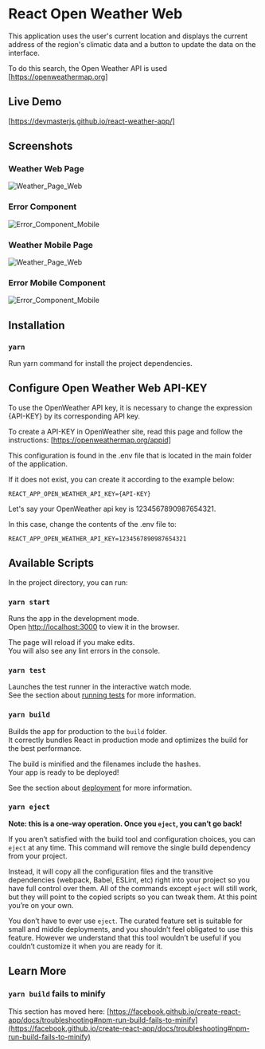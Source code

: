 # React Open Weather Web

This application uses the user's current location and displays the current address of the region's climatic data and a button to update the data on the interface.

To do this search, the Open Weather API is used [https://openweathermap.org]

## Live Demo

[https://devmasterjs.github.io/react-weather-app/]

## Screenshots

### Weather Web Page

![Weather_Page_Web](public/images/weather-page-web.png?raw=true)

### Error Component

![Error_Component_Mobile](public/images/error-component-web.png?raw=true)

### Weather Mobile Page

![Weather_Page_Web](public/images/weather-page-mobile.png?raw=true)

### Error Mobile Component

![Error_Component_Mobile](public/images/error-component-mobile.png?raw=true)

## Installation

### `yarn`

Run yarn command for install the project dependencies.

## Configure Open Weather Web API-KEY

To use the OpenWeather API key, it is necessary to change the expression {API-KEY} by its corresponding API key.

To create a API-KEY in OpenWeather site, read this page and follow the instructions: [https://openweathermap.org/appid]

This configuration is found in the .env file that is located in the main folder of the application.

If it does not exist, you can create it according to the example below:

```
REACT_APP_OPEN_WEATHER_API_KEY={API-KEY}
```

Let's say your OpenWeather api key is 1234567890987654321.

In this case, change the contents of the .env file to:

```
REACT_APP_OPEN_WEATHER_API_KEY=1234567890987654321
```

## Available Scripts

In the project directory, you can run:

### `yarn start`

Runs the app in the development mode.\
Open [http://localhost:3000](http://localhost:3000) to view it in the browser.

The page will reload if you make edits.\
You will also see any lint errors in the console.

### `yarn test`

Launches the test runner in the interactive watch mode.\
See the section about [running tests](https://facebook.github.io/create-react-app/docs/running-tests) for more information.

### `yarn build`

Builds the app for production to the `build` folder.\
It correctly bundles React in production mode and optimizes the build for the best performance.

The build is minified and the filenames include the hashes.\
Your app is ready to be deployed!

See the section about [deployment](https://facebook.github.io/create-react-app/docs/deployment) for more information.

### `yarn eject`

**Note: this is a one-way operation. Once you `eject`, you can’t go back!**

If you aren’t satisfied with the build tool and configuration choices, you can `eject` at any time. This command will remove the single build dependency from your project.

Instead, it will copy all the configuration files and the transitive dependencies (webpack, Babel, ESLint, etc) right into your project so you have full control over them. All of the commands except `eject` will still work, but they will point to the copied scripts so you can tweak them. At this point you’re on your own.

You don’t have to ever use `eject`. The curated feature set is suitable for small and middle deployments, and you shouldn’t feel obligated to use this feature. However we understand that this tool wouldn’t be useful if you couldn’t customize it when you are ready for it.

## Learn More

### `yarn build` fails to minify

This section has moved here: [https://facebook.github.io/create-react-app/docs/troubleshooting#npm-run-build-fails-to-minify](https://facebook.github.io/create-react-app/docs/troubleshooting#npm-run-build-fails-to-minify)
